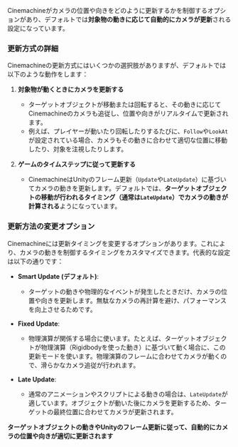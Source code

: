 Cinemachineがカメラの位置や向きをどのように更新するかを制御するオプションがあり、デフォルトでは**対象物の動きに応じて自動的にカメラが更新**される設定になっています。

### 更新方式の詳細

Cinemachineの更新方式にはいくつかの選択肢がありますが、デフォルトでは以下のような動作をします：

1. **対象物が動くときにカメラを更新する**
   - ターゲットオブジェクトが移動または回転すると、その動きに応じてCinemachineのカメラも追従し、位置や向きがリアルタイムで更新されます。
   - 例えば、プレイヤーが動いたり回転したりするたびに、`Follow`や`LookAt`が設定されている場合、カメラもその動きに合わせて適切な位置に移動したり、対象を注視したりします。

2. **ゲームのタイムステップに従って更新する**
   - CinemachineはUnityのフレーム更新（`Update`や`LateUpdate`）に基づいてカメラの動きを更新します。デフォルトでは、**ターゲットオブジェクトの移動が行われるタイミング（通常は`LateUpdate`）でカメラの動きが計算される**ようになっています。

### 更新方法の変更オプション

Cinemachineには更新タイミングを変更するオプションがあります。これにより、カメラの動きを制御するタイミングをカスタマイズできます。代表的な設定は以下の通りです：

- **Smart Update (デフォルト)**: 
  - ターゲットの動きや物理的なイベントが発生したときだけ、カメラの位置や向きを更新します。無駄なカメラの再計算を避け、パフォーマンスを向上させるためです。
  
- **Fixed Update**:
  - 物理演算が関係する場合に使います。たとえば、ターゲットオブジェクトが物理演算（Rigidbodyを使った動き）に基づいて動く場合に、この更新モードを使います。物理演算のフレームに合わせてカメラが動くので、滑らかなカメラ追従が行われます。
  
- **Late Update**:
  - 通常のアニメーションやスクリプトによる動きの場合は、`LateUpdate`が適しています。オブジェクトが動いた後にカメラを更新するため、ターゲットの最終位置に合わせてカメラが更新されます。


**ターゲットオブジェクトの動きやUnityのフレーム更新に従って、自動的にカメラの位置や向きが適切に更新されます**